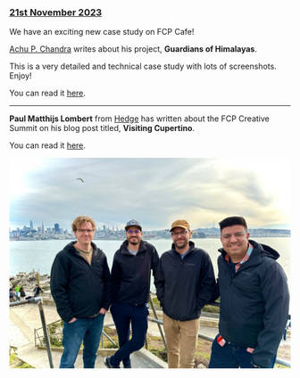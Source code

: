 ### [21st November 2023](/news/20231121)

We have an exciting new case study on FCP Cafe!

[Achu P. Chandra](https://twitter.com/apcdgworks) writes about his project, **Guardians of Himalayas**.

This is a very detailed and technical case study with lots of screenshots. Enjoy!

You can read it [here](/case-studies/guardians-of-himalayas/).

---

**Paul Matthijs Lombert** from [Hedge](https://hedge.video) has written about the FCP Creative Summit on his blog post titled, **Visiting Cupertino**.

You can read it [here](https://blog.hedge.video/visiting-cupertino/).

![](/static/hedge-team.jpeg)